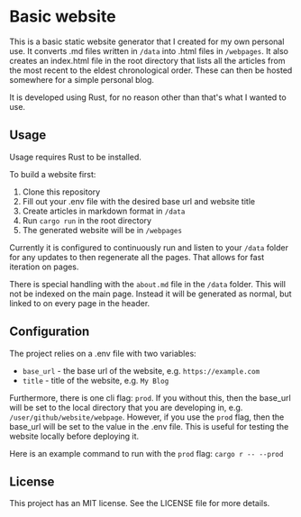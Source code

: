 # Basic website
This is a basic static website generator that I created for my own personal use. It converts .md files written in `/data` into .html files in `/webpages`. It also creates an index.html file in the root directory that lists all the articles from the most recent to the eldest chronological order. These can then be hosted somewhere for a simple personal blog.

It is developed using Rust, for no reason other than that's what I wanted to use.

## Usage
Usage requires Rust to be installed.

To build a website first:
1. Clone this repository
2. Fill out your .env file with the desired base url and website title
3. Create articles in markdown format in `/data`
4. Run `cargo run` in the root directory
5. The generated website will be in `/webpages`

Currently it is configured to continuously run and listen to your `/data` folder for any updates to then regenerate all the pages. That allows for fast iteration on pages.

There is special handling with the `about.md` file in the `/data` folder. This will not be indexed on the main page. Instead it will be generated as normal, but linked to on every page in the header.

## Configuration
The project relies on a .env file with two variables:
* `base_url` - the base url of the website, e.g. `https://example.com`
* `title` - title of the website, e.g. `My Blog`

Furthermore, there is one cli flag: `prod`. If you without this, then the base_url will be set to the local directory that you are developing in, e.g. `/user/github/website/webpage`. However, if you use the `prod` flag, then the base_url will be set to the value in the .env file. This is useful for testing the website locally before deploying it.

Here is an example command to run with the `prod` flag: `cargo r -- --prod`

## License
This project has an MIT license. See the LICENSE file for more details.
